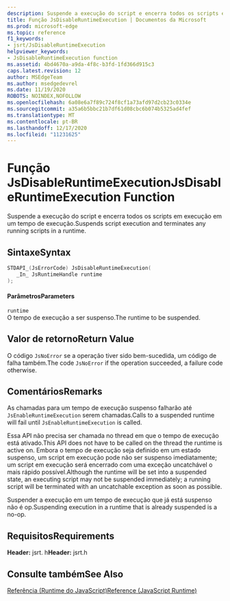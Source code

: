 ```yaml
---
description: Suspende a execução do script e encerra todos os scripts em execução em um tempo de execução.
title: Função JsDisableRuntimeExecution | Documentos da Microsoft
ms.prod: microsoft-edge
ms.topic: reference
f1_keywords:
- jsrt/JsDisableRuntimeExecution
helpviewer_keywords:
- JsDisableRuntimeExecution function
ms.assetid: 4bd4670a-a9da-4f8c-b3fd-1fd366d915c3
caps.latest.revision: 12
author: MSEdgeTeam
ms.author: msedgedevrel
ms.date: 11/19/2020
ROBOTS: NOINDEX,NOFOLLOW
ms.openlocfilehash: 6a08e6a7f89c724f8cf1a73afd97d2cb23c0334e
ms.sourcegitcommit: a35a6b5bbc21b7df61d08cbc6b074b5325ad4fef
ms.translationtype: MT
ms.contentlocale: pt-BR
ms.lasthandoff: 12/17/2020
ms.locfileid: "11231625"
---
```

# <span data-ttu-id="0162c-103">Função JsDisableRuntimeExecution</span><span class="sxs-lookup"><span data-stu-id="0162c-103">JsDisableRuntimeExecution Function</span></span>

<span data-ttu-id="0162c-104">Suspende a execução do script e encerra todos os scripts em execução em um tempo de execução.</span><span class="sxs-lookup"><span data-stu-id="0162c-104">Suspends script execution and terminates any running scripts in a runtime.</span></span>  
  
## <span data-ttu-id="0162c-105">Sintaxe</span><span class="sxs-lookup"><span data-stu-id="0162c-105">Syntax</span></span>  
  
```cpp  
STDAPI_(JsErrorCode) JsDisableRuntimeExecution(  
   _In_ JsRuntimeHandle runtime  
);  
```  
  
#### <span data-ttu-id="0162c-106">Parâmetros</span><span class="sxs-lookup"><span data-stu-id="0162c-106">Parameters</span></span>  
 `runtime`  
 <span data-ttu-id="0162c-107">O tempo de execução a ser suspenso.</span><span class="sxs-lookup"><span data-stu-id="0162c-107">The runtime to be suspended.</span></span>  
  
## <span data-ttu-id="0162c-108">Valor de retorno</span><span class="sxs-lookup"><span data-stu-id="0162c-108">Return Value</span></span>  
 <span data-ttu-id="0162c-109">O código `JsNoError` se a operação tiver sido bem-sucedida, um código de falha também.</span><span class="sxs-lookup"><span data-stu-id="0162c-109">The code `JsNoError` if the operation succeeded, a failure code otherwise.</span></span>  
  
## <span data-ttu-id="0162c-110">Comentários</span><span class="sxs-lookup"><span data-stu-id="0162c-110">Remarks</span></span>  
 <span data-ttu-id="0162c-111">As chamadas para um tempo de execução suspenso falharão até `JsEnableRuntimeExecution` serem chamadas.</span><span class="sxs-lookup"><span data-stu-id="0162c-111">Calls to a suspended runtime will fail until `JsEnableRuntimeExecution` is called.</span></span>  
  
 <span data-ttu-id="0162c-112">Essa API não precisa ser chamada no thread em que o tempo de execução está ativado.</span><span class="sxs-lookup"><span data-stu-id="0162c-112">This API does not have to be called on the thread the runtime is active on.</span></span> <span data-ttu-id="0162c-113">Embora o tempo de execução seja definido em um estado suspenso, um script em execução pode não ser suspenso imediatamente; um script em execução será encerrado com uma exceção uncatchável o mais rápido possível.</span><span class="sxs-lookup"><span data-stu-id="0162c-113">Although the runtime will be set into a suspended state, an executing script may not be suspended immediately; a running script will be terminated with an uncatchable exception as soon as possible.</span></span>  
  
 <span data-ttu-id="0162c-114">Suspender a execução em um tempo de execução que já está suspenso não é op.</span><span class="sxs-lookup"><span data-stu-id="0162c-114">Suspending execution in a runtime that is already suspended is a no-op.</span></span>  
  
## <span data-ttu-id="0162c-115">Requisitos</span><span class="sxs-lookup"><span data-stu-id="0162c-115">Requirements</span></span>  
 <span data-ttu-id="0162c-116">**Header:** jsrt. h</span><span class="sxs-lookup"><span data-stu-id="0162c-116">**Header:** jsrt.h</span></span>  
  
## <span data-ttu-id="0162c-117">Consulte também</span><span class="sxs-lookup"><span data-stu-id="0162c-117">See Also</span></span>  
 [<span data-ttu-id="0162c-118">Referência (Runtime do JavaScript)</span><span class="sxs-lookup"><span data-stu-id="0162c-118">Reference (JavaScript Runtime)</span></span>](../chakra-hosting/reference-javascript-runtime.md)
